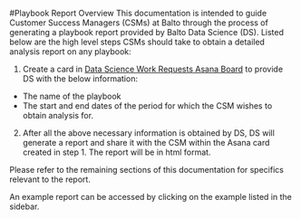 #Playbook Report Overview
This documentation is intended to guide Customer Success Managers (CSMs) at Balto through the process of generating a playbook report provided by Balto Data Science (DS). Listed below are the high level steps CSMs should take to obtain a detailed analysis report on any playbook:

1. Create a card in [Data Science Work Requests Asana Board](https://app.asana.com/0/1200386241920646/board) to provide DS with the below information: 
  - The name of the playbook 
  - The start and end dates of the period for which the CSM wishes to obtain analysis for.
2. After all the above necessary information is obtained by DS, DS will generate a report and share it with the CSM within the Asana card created in step 1. The report will be in html format. 

Please refer to the remaining sections of this documentation for specifics relevant to the report.

An example report can be accessed by clicking on the example listed in the sidebar.